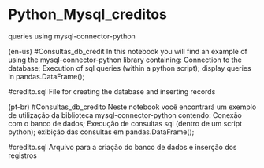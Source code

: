 # Python_Mysql_creditos
queries using mysql-connector-python

(en-us)
#Consultas_db_credit
In this notebook you will find an example of using the mysql-connector-python library containing:
Connection to the database;
Execution of sql queries (within a python script);
display queries in pandas.DataFrame();

#credito.sql
File for creating the database and inserting records


(pt-br)
#Consultas_db_credito
Neste notebook você encontrará um exemplo de utilização da biblioteca mysql-connector-python contendo:
Conexão com o banco de dados;
Execução de consultas sql (dentro de um script python);
exibição das consultas em pandas.DataFrame();

#credito.sql
Arquivo para a criação do banco de dados e inserção dos registros
